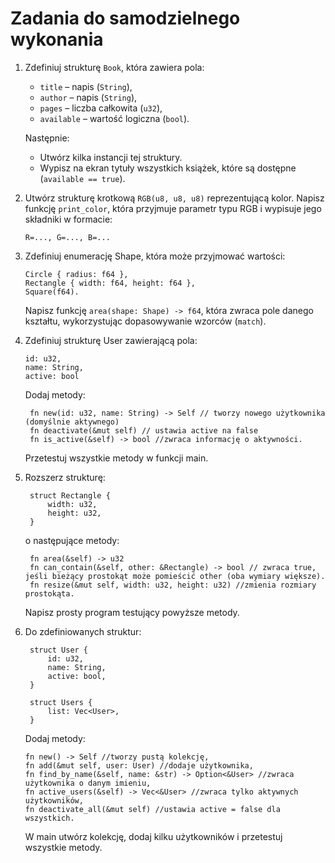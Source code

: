 # Zadania do samodzielnego wykonania
1. Zdefiniuj strukturę `Book`, która zawiera pola:
    - `title` – napis (`String`),
    - `author` – napis (`String`),
    - `pages` – liczba całkowita (`u32`),
    - `available` – wartość logiczna (`bool`).
    
    Następnie:
    - Utwórz kilka instancji tej struktury.
    - Wypisz na ekran tytuły wszystkich książek, które są dostępne (`available == true`).

2. Utwórz strukturę krotkową `RGB(u8, u8, u8)` reprezentującą kolor. Napisz funkcję `print_color`, która przyjmuje parametr typu RGB i wypisuje jego składniki w formacie:
   ```text
   R=..., G=..., B=...
   ```

3. Zdefiniuj enumerację Shape, która może przyjmować wartości:
   ```rust,ignore
   Circle { radius: f64 },
   Rectangle { width: f64, height: f64 },
   Square(f64).
   ```
   Napisz funkcję `area(shape: Shape) -> f64`, która zwraca pole danego kształtu, wykorzystując dopasowywanie wzorców (`match`).

4. Zdefiniuj strukturę User zawierającą pola:
   ```rust,ignore
   id: u32,
   name: String,
   active: bool
   ```
	Dodaj metody:
   ```rust,ignore
	fn new(id: u32, name: String) -> Self // tworzy nowego użytkownika (domyślnie aktywnego)
	fn deactivate(&mut self) // ustawia active na false
	fn is_active(&self) -> bool //zwraca informację o aktywności.
	```
	Przetestuj wszystkie metody w funkcji main.
	
5. Rozszerz strukturę:

   ```rust,ignore
	struct Rectangle {
		width: u32,
		height: u32,
	}
	```
	o następujące metody:
   ```rust,ignore
	fn area(&self) -> u32
	fn can_contain(&self, other: &Rectangle) -> bool // zwraca true, jeśli bieżący prostokąt może pomieścić other (oba wymiary większe).
	fn resize(&mut self, width: u32, height: u32) //zmienia rozmiary prostokąta.
	```
	Napisz prosty program testujący powyższe metody.

6. Do zdefiniowanych struktur:
   ```rust,ignore
	struct User {
		id: u32,
		name: String,
		active: bool,
	}

	struct Users {
		list: Vec<User>,
	}
	```
	Dodaj metody:
	```rust,ignore
	fn new() -> Self //tworzy pustą kolekcję,
	fn add(&mut self, user: User) //dodaje użytkownika,
	fn find_by_name(&self, name: &str) -> Option<&User> //zwraca użytkownika o danym imieniu,
	fn active_users(&self) -> Vec<&User> //zwraca tylko aktywnych użytkowników,
	fn deactivate_all(&mut self) //ustawia active = false dla wszystkich.
	```
	W main utwórz kolekcję, dodaj kilku użytkowników i przetestuj wszystkie metody.